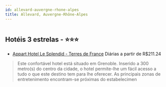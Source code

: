```yaml
---
id: allevard-auvergne-rhone-alpes
title: Allevard, Auvergne-Rhône-Alpes
---
```


<center><img src="http://photos.hotelbeds.com/giata/57/579062/579062a_hb_a_001.JPG" alt="" /></center>


## Hotéis 3 estrelas - ⭐️⭐️⭐️

-    [Appart Hotel Le Splendid - Terres de France](https://www.hurb.com/hoteis/allevard/appart-hotel-le-splendid-terres-de-france-JNP-JP037986?cmp=18055) Diárias a partir de R$211.24
   > Este confortável hotel está situado em Grenoble. Inserido a 300 metro(s) do centro da cidade, o hotel permite-lhe um fácil acesso a tudo o que este destino tem para lhe oferecer. As principais zonas de entretenimento encontram-se próximas do estabelecimen
